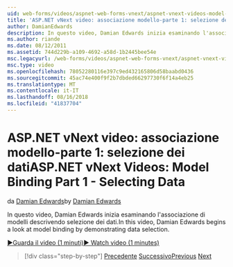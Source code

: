 ```yaml
---
uid: web-forms/videos/aspnet-web-forms-vnext/aspnet-vnext-videos-model-binding-part-1-selecting-data
title: 'ASP.NET vNext video: associazione modello-parte 1: selezione dei dati | Microsoft Docs'
author: DamianEdwards
description: In questo video, Damian Edwards inizia esaminando l'associazione di modelli descrivendo selezione dei dati.
ms.author: riande
ms.date: 08/12/2011
ms.assetid: 744d229b-a109-4692-a58d-1b2445bee54e
msc.legacyurl: /web-forms/videos/aspnet-web-forms-vnext/aspnet-vnext-videos-model-binding-part-1-selecting-data
msc.type: video
ms.openlocfilehash: 78052280116e397c9ed432165806d58baabd0436
ms.sourcegitcommit: 45ac74e400f9f2b7dbded66297730f6f14a4eb25
ms.translationtype: MT
ms.contentlocale: it-IT
ms.lasthandoff: 08/16/2018
ms.locfileid: "41837704"
---
```

<a name="aspnet-vnext-videos-model-binding-part-1---selecting-data"></a><span data-ttu-id="09ebb-103">ASP.NET vNext video: associazione modello-parte 1: selezione dei dati</span><span class="sxs-lookup"><span data-stu-id="09ebb-103">ASP.NET vNext Videos: Model Binding Part 1 - Selecting Data</span></span>
====================
<span data-ttu-id="09ebb-104">da [Damian Edwards](https://github.com/DamianEdwards)</span><span class="sxs-lookup"><span data-stu-id="09ebb-104">by [Damian Edwards](https://github.com/DamianEdwards)</span></span>

<span data-ttu-id="09ebb-105">In questo video, Damian Edwards inizia esaminando l'associazione di modelli descrivendo selezione dei dati.</span><span class="sxs-lookup"><span data-stu-id="09ebb-105">In this video, Damian Edwards begins a look at model binding by demonstrating data selection.</span></span>

[<span data-ttu-id="09ebb-106">&#9654;Guarda il video (1 minuti)</span><span class="sxs-lookup"><span data-stu-id="09ebb-106">&#9654; Watch video (1 minutes)</span></span>](https://channel9.msdn.com/Blogs/ASP-NET-Site-Videos/aspnet-vnext-videos-model-binding-part-1-selecting-data)

> [!div class="step-by-step"]
> <span data-ttu-id="09ebb-107">[Precedente](aspnet-vnext-videos-strongly-typed-data-controls.md)
> [Successivo](aspnet-vnext-videos-model-binding-part-2-filtering.md)</span><span class="sxs-lookup"><span data-stu-id="09ebb-107">[Previous](aspnet-vnext-videos-strongly-typed-data-controls.md)
[Next](aspnet-vnext-videos-model-binding-part-2-filtering.md)</span></span>
